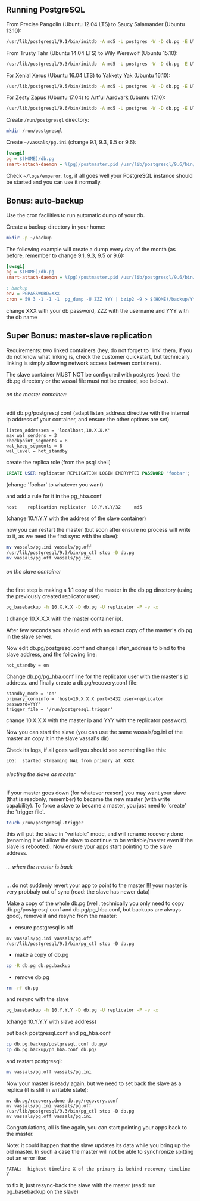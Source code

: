 Running PostgreSQL
------------------

From Precise Pangolin (Ubuntu 12.04 LTS) to Saucy Salamander (Ubuntu 13.10):

```sh
/usr/lib/postgresql/9.1/bin/initdb -A md5 -U postgres -W -D db.pg -E UTF-8
```

From Trusty Tahr (Ubuntu 14.04 LTS) to Wily Werewolf (Ubuntu 15.10):

```sh
/usr/lib/postgresql/9.3/bin/initdb -A md5 -U postgres -W -D db.pg -E UTF-8
```

For Xenial Xerus (Ubuntu 16.04 LTS) to Yakkety Yak (Ubuntu 16.10):

```sh
/usr/lib/postgresql/9.5/bin/initdb -A md5 -U postgres -W -D db.pg -E UTF-8
```

For Zesty Zapus (Ubuntu 17.04) to Artful Aardvark (Ubuntu 17.10):

```sh
/usr/lib/postgresql/9.6/bin/initdb -A md5 -U postgres -W -D db.pg -E UTF-8
```

Create `/run/postgresql` directory:

```sh
mkdir /run/postgresql
```

Create `~/vassals/pg.ini` (change 9.1, 9.3, 9.5 or 9.6):

```ini
[uwsgi]
pg = $(HOME)/db.pg
smart-attach-daemon = %(pg)/postmaster.pid /usr/lib/postgresql/9.6/bin/postgres -D %(pg)
```

Check `~/logs/emperor.log`, if all goes well your PostgreSQL instance should be started and you can use it normally.

Bonus: auto-backup
------------------

Use the cron facilities to run automatic dump of your db.

Create a backup directory in your home:

```sh
mkdir -p ~/backup
```

The following example will create a dump every day of the month (as before, remember to change 9.1, 9.3, 9.5 or 9.6):

```ini
[uwsgi]
pg = $(HOME)/db.pg
smart-attach-daemon = %(pg)/postmaster.pid /usr/lib/postgresql/9.6/bin/postgres -D %(pg)

; backup
env = PGPASSWORD=XXX
cron = 59 3 -1 -1 -1  pg_dump -U ZZZ YYY | bzip2 -9 > $(HOME)/backup/YYY_`date +"%%d"`.sql.bz2
```

change XXX with your db password, ZZZ with the username and YYY with the db name

Super Bonus: master-slave replication
-------------------------------------

Requirements: two linked containers (hey, do not forget to 'link' them, if you do not know what linking is, check the customer quickstart, but technically linking is simply allowing network access between containers).

The slave container MUST NOT be configured with postgres (read: the db.pg directory or the vassal file must not be created, see below).

###### on the master container:

edit db.pg/postgresql.conf (adapt listen_address directive with the internal ip address of your container, and ensure the other options are set)

```
listen_addresses = 'localhost,10.X.X.X'
max_wal_senders = 3
checkpoint_segments = 8
wal_keep_segments = 8
wal_level = hot_standby
```

create the replica role (from the psql shell)


```sql
CREATE USER replicator REPLICATION LOGIN ENCRYPTED PASSWORD 'foobar';
```

(change 'foobar' to whatever you want)

and add a rule for it in the pg_hba.conf

```
host	replication	replicator	10.Y.Y.Y/32		md5
```

(change 10.Y.Y.Y with the address of the slave container)

now you can restart the master (but soon after ensure no process will write to it, as we need the first sync with the slave):

```sh
mv vassals/pg.ini vassals/pg.off
/usr/lib/postgresql/9.3/bin/pg_ctl stop -D db.pg
mv vassals/pg.off vassals/pg.ini
```

###### on the slave container

the first step is making a 1:1 copy of the master in the db.pg directory (using the previously created replicator user)

```sh
pg_basebackup -h 10.X.X.X -D db.pg -U replicator -P -v -x
```

( change 10.X.X.X with the master container ip).

After few seconds you should end with an exact copy of the master's db.pg in the slave server.

Now edit db.pg/postgresql.conf and change listen_address to bind to the slave address, and the following line:

```
hot_standby = on
```

Change db.pg/pg_hba.conf line for the replicator user with the master's ip address. and finally create a db.pg/recovery.conf file:

```
standby_mode = 'on'
primary_conninfo = 'host=10.X.X.X port=5432 user=replicator password=YYY'
trigger_file = '/run/postgresql.trigger'
```

change 10.X.X.X with the master ip and YYY with the replicator password.

Now you can start the slave (you can use the same vassals/pg.ini of the master an copy it in the slave vassal's dir)

Check its logs, if all goes well you should see something like this:

```
LOG:  started streaming WAL from primary at XXXX
```

###### electing the slave as master

If your master goes down (for whatever reason) you may want your slave (that is readonly, remember) to became the new master (with write capability). To force a slave to became a master, you just need to 'create' the 'trigger file'.

```sh
touch /run/postgresql.trigger
```

this will put the slave in "writable" mode, and will rename recovery.done (renaming it will allow the slave to continue to be writable/master even if the slave is rebooted). Now ensure your apps start pointing to the slave address.

###### ... when the master is back

... do not suddenly revert your app to point to the master !!! your master is very probbaly out of sync (read: the slave has newer data)

Make a copy of the whole db.pg (well, technically you only need to copy db.pg/postgresql.conf and db.pg/pg_hba.conf, but backups are always good), remove it and resync from the master:

* ensure postgresql is off

```
mv vassals/pg.ini vassals/pg.off
/usr/lib/postgresql/9.3/bin/pg_ctl stop -D db.pg
```

* make a copy of db.pg

```sh
cp -R db.pg db.pg.backup
```

* remove db.pg

```sh
rm -rf db.pg
```

and resync with the slave

```sh
pg_basebackup -h 10.Y.Y.Y -D db.pg -U replicator -P -v -x
```

(change 10.Y.Y.Y with slave address)

put back postgresql.conf and pg_hba.conf

```sh
cp db.pg.backup/postgresql.conf db.pg/
cp db.pg.backup/ph_hba.conf db.pg/
```

and restart postgresql:

```sh
mv vassals/pg.off vassals/pg.ini
```

Now your master is ready again, but we need to set back the slave as a replica (it is still in writable state):

```
mv db.pg/recovery.done db.pg/recovery.conf
mv vassals/pg.ini vassals/pg.off
/usr/lib/postgresql/9.3/bin/pg_ctl stop -D db.pg
mv vassals/pg.off vassals/pg.ini
```

Congratulations, all is fine again, you can start pointing your apps back to the master.

Note: it could happen that the slave updates its data while you bring up the old master. In such a case the master will not be able to synchronize spitting out an error like:

```
FATAL:  highest timeline X of the primary is behind recovery timeline Y
```

to fix it, just resync-back the slave with the master (read: run pg_basebackup on the slave)
